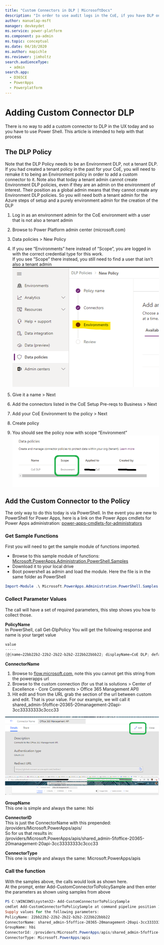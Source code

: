 ```yaml
---
title: "Custom Connectors in DLP | MicrosoftDocs"
description: "In order to use audit logs in the CoE, if you have DLP on the CoE, you will need to do the following."
author: manuelap-msft
manager: devkeydet
ms.service: power-platform
ms.component: pa-admin
ms.topic: conceptual
ms.date: 04/10/2020
ms.author: mapichle
ms.reviewer: jimholtz
search.audienceType: 
  - admin
search.app: 
  - D365CE
  - PowerApps
  - Powerplatform
---
```

# Adding Custom Connector DLP

There is no way to add a custom connector to DLP in the UX today and so you have to use Power Shell. This article is intended to help with that process

## The DLP Policy

Note that the DLP Policy needs to be an Environment DLP, not a tenant DLP. If you had created a tenant policy in the past for your CoE, you will need to remake it to being an Environment policy in order to add a custom connector to it.
Note also that today a tenant admin cannot create Environment DLP policies, even if they are an admin on the environment of interest. Their position as a global admin means that they cannot create any Environment DLP policies.
So you will need both a tenant admin for the Azure steps of setup and a purely environment admin for the creation of the DLP

1. Log in as an environment admin for the CoE environment with a user that is not also a tenant admin
1. Browse to Power Platform admin center (microsoft.com)
1. Data policies > New Policy
1. If you see “Environments” here instead of “Scope”, you are logged in with the correct credential type for this work. 
<br>If you see “Scope” there instead, you still need to find a user that isn’t also a tenant admin
 ![CC DLP Image 1](media/ccdlp1.png "CC DLP Image 1")

1. Give it a name > Next
1. Add the connectors listed in the CoE Setup Pre-reqs to Business > Next
1. Add your CoE Environment to the policy > Next
1. Create policy
1. You should see the policy now with scope “Environment”
![CC DLP Image 2](media/ccdlp2.png "CC DLP Image 2")

## Add the Custom Connector to the Policy

The only way to do this today is via PowerShell.
In the event you are new to PowerShell for Power Apps, here is a link on the Power Apps cmdlets for Power Apps administration: [power-apps-cmdlets-for-administrators](https://docs.microsoft.com/power-platform/admin/powerapps-powershell#power-apps-cmdlets-for-administrators)

### Get Sample Functions

First you will need to get the sample module of functions imported.

- Browse to this sample module of functions: [Microsoft.PowerApps.Administration.PowerShell.Samples](https://github.com/microsoft/PowerApps-Samples/blob/master/powershell/admin-center/Microsoft.PowerApps.Administration.PowerShell.Samples.psm1)
- Download it to your local drive
- Boot powershell as admin and load the module. Here the file is in the same folder as PowerShell 

```powershell
Import-Module .\ Microsoft.PowerApps.Administration.PowerShell.Samples.psm1 
```

### Collect Parameter Values

The call will have a set of required parameters, this step shows you how to collect those.

**PolicyName**<br>
In PowerShell, call Get-DlpPolicy
You will get the following response and name is your target value

```powershell
value                                      
-----                                                       
{@{name=22bb22b2-22b2-2b22-b2b2-222bb22bbb22; displayName=CoE DLP; defaultConnectorsClassification=General; connectorGroups=System.Object[]; environmentType=SingleEnvironment; environment...
```

**ConnectorName**<br>
1. Browse to [flow.microsoft.com](flow.microsoft.com), note this you cannot get this string from the powerapps url <br>
1. Browse to the custom connection (for us that is solutions > Center of Excellence - Core Components > Office 365 Management API)
1. Hit edit and from the URL grab the section of the url between custom and edit. That is your value.
For our example, we will call it shared_admin-5foffice-20365-20management-20api-3cc33333333c3ccc33

![CC DLP Image 3](media/ccdlp3.png "CC DLP Image 3")
![CC DLP Image 4](media/ccdlp4.png "CC DLP Image 4")

**GroupName**<br>
This one is simple and always the same: hbi

**ConnectorID**<br>
This is just the ConnectorName with this prepended: /providers/Microsoft.PowerApps/apis/ <br>
So for us that results in: /providers/Microsoft.PowerApps/apis/shared_admin-5foffice-20365-20management-20api-3cc33333333c3ccc33

**ConnectorType**<br>
This one is simple and always the same: Microsoft.PowerApps/apis

### Call the function

With the samples above, the calls would look as shown here.<br>
At the prompt, enter Add-CustomConnectorToPolicySample and then enter the parameters as shown using samples from above

```powershell
PS C:\WINCOWS\systen32> Add-CustomConnectorToPolicySample
cmdlet Add-CustomConnectorToPolicySample at command pipeline position 1
Supply values for the following parameters:
PolicyName: 22bb22b2-22b2-2b22-b2b2-222bb22bbb22
ConnectorName: shared_admin-5foffice-20365-20management-20api-3cc33333333c3ccc33
GroupName: hbi
ConnectorId: /providers/Microsoft.PowerApps/apis/shared_admin-5foffice-20365-20management-20api-3cc33333333c3ccc33
ConnectorType: Microsoft.PowerApps/apis 

```